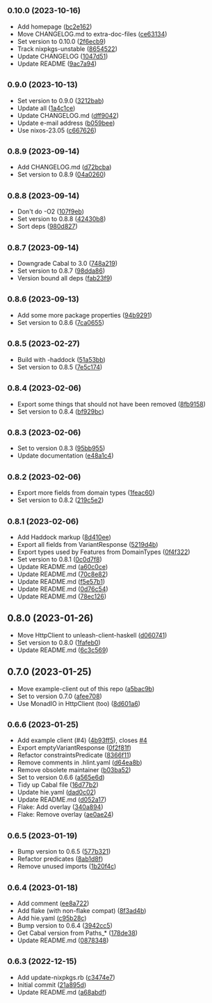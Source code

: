 ## <small>0.10.0 (2023-10-16)</small>

* Add homepage ([bc2e162](https://github.com/finn-no/unleash-client-haskell-core/commit/bc2e162))
* Move CHANGELOG.md to extra-doc-files ([ce63134](https://github.com/finn-no/unleash-client-haskell-core/commit/ce63134))
* Set version to 0.10.0 ([2f6ecb9](https://github.com/finn-no/unleash-client-haskell-core/commit/2f6ecb9))
* Track nixpkgs-unstable ([8654522](https://github.com/finn-no/unleash-client-haskell-core/commit/8654522))
* Update CHANGELOG ([1047d51](https://github.com/finn-no/unleash-client-haskell-core/commit/1047d51))
* Update README ([9ac7a94](https://github.com/finn-no/unleash-client-haskell-core/commit/9ac7a94))



## <small>0.9.0 (2023-10-13)</small>

* Set version to 0.9.0 ([3212bab](https://github.com/finn-no/unleash-client-haskell-core/commit/3212bab))
* Update all ([1a4c1ce](https://github.com/finn-no/unleash-client-haskell-core/commit/1a4c1ce))
* Update CHANGELOG.md ([dff9042](https://github.com/finn-no/unleash-client-haskell-core/commit/dff9042))
* Update e-mail address ([b059bee](https://github.com/finn-no/unleash-client-haskell-core/commit/b059bee))
* Use nixos-23.05 ([c667626](https://github.com/finn-no/unleash-client-haskell-core/commit/c667626))



## <small>0.8.9 (2023-09-14)</small>

* Add CHANGELOG.md ([d72bcba](https://github.com/finn-no/unleash-client-haskell-core/commit/d72bcba))
* Set version to 0.8.9 ([04a0260](https://github.com/finn-no/unleash-client-haskell-core/commit/04a0260))



## <small>0.8.8 (2023-09-14)</small>

* Don't do -O2 ([107f9eb](https://github.com/finn-no/unleash-client-haskell-core/commit/107f9eb))
* Set version to 0.8.8 ([42430b8](https://github.com/finn-no/unleash-client-haskell-core/commit/42430b8))
* Sort deps ([980d827](https://github.com/finn-no/unleash-client-haskell-core/commit/980d827))



## <small>0.8.7 (2023-09-14)</small>

* Downgrade Cabal to 3.0 ([748a219](https://github.com/finn-no/unleash-client-haskell-core/commit/748a219))
* Set version to 0.8.7 ([98dda86](https://github.com/finn-no/unleash-client-haskell-core/commit/98dda86))
* Version bound all deps ([fab23f9](https://github.com/finn-no/unleash-client-haskell-core/commit/fab23f9))



## <small>0.8.6 (2023-09-13)</small>

* Add some more package properties ([94b9291](https://github.com/finn-no/unleash-client-haskell-core/commit/94b9291))
* Set version to 0.8.6 ([7ca0655](https://github.com/finn-no/unleash-client-haskell-core/commit/7ca0655))



## <small>0.8.5 (2023-02-27)</small>

* Build with -haddock ([51a53bb](https://github.com/finn-no/unleash-client-haskell-core/commit/51a53bb))
* Set version to 0.8.5 ([7e5c174](https://github.com/finn-no/unleash-client-haskell-core/commit/7e5c174))



## <small>0.8.4 (2023-02-06)</small>

* Export some things that should not have been removed ([8fb9158](https://github.com/finn-no/unleash-client-haskell-core/commit/8fb9158))
* Set version to 0.8.4 ([bf929bc](https://github.com/finn-no/unleash-client-haskell-core/commit/bf929bc))



## <small>0.8.3 (2023-02-06)</small>

* Set to version 0.8.3 ([95bb955](https://github.com/finn-no/unleash-client-haskell-core/commit/95bb955))
* Update documentation ([e48a1c4](https://github.com/finn-no/unleash-client-haskell-core/commit/e48a1c4))



## <small>0.8.2 (2023-02-06)</small>

* Export more fields from domain types ([1feac60](https://github.com/finn-no/unleash-client-haskell-core/commit/1feac60))
* Set version to 0.8.2 ([219c5e2](https://github.com/finn-no/unleash-client-haskell-core/commit/219c5e2))



## <small>0.8.1 (2023-02-06)</small>

* Add Haddock markup ([8d410ee](https://github.com/finn-no/unleash-client-haskell-core/commit/8d410ee))
* Export all fields from VariantResponse ([5219d4b](https://github.com/finn-no/unleash-client-haskell-core/commit/5219d4b))
* Export types used by Features from DomainTypes ([0f4f322](https://github.com/finn-no/unleash-client-haskell-core/commit/0f4f322))
* Set version to 0.8.1 ([0c0d7f8](https://github.com/finn-no/unleash-client-haskell-core/commit/0c0d7f8))
* Update README.md ([a60c0ce](https://github.com/finn-no/unleash-client-haskell-core/commit/a60c0ce))
* Update README.md ([70c8e82](https://github.com/finn-no/unleash-client-haskell-core/commit/70c8e82))
* Update README.md ([f5e57b1](https://github.com/finn-no/unleash-client-haskell-core/commit/f5e57b1))
* Update README.md ([0d76c54](https://github.com/finn-no/unleash-client-haskell-core/commit/0d76c54))
* Update README.md ([78ec126](https://github.com/finn-no/unleash-client-haskell-core/commit/78ec126))



## 0.8.0 (2023-01-26)

* Move HttpClient to unleash-client-haskell ([d060741](https://github.com/finn-no/unleash-client-haskell-core/commit/d060741))
* Set version to 0.8.0 ([1fafeb0](https://github.com/finn-no/unleash-client-haskell-core/commit/1fafeb0))
* Update README.md ([6c3c569](https://github.com/finn-no/unleash-client-haskell-core/commit/6c3c569))



## 0.7.0 (2023-01-25)

* Move example-client out of this repo ([a5bac9b](https://github.com/finn-no/unleash-client-haskell-core/commit/a5bac9b))
* Set to version 0.7.0 ([afee708](https://github.com/finn-no/unleash-client-haskell-core/commit/afee708))
* Use MonadIO in HttpClient (too) ([8d601a6](https://github.com/finn-no/unleash-client-haskell-core/commit/8d601a6))



## <small>0.6.6 (2023-01-25)</small>

* Add example client (#4) ([4b93ff5](https://github.com/finn-no/unleash-client-haskell-core/commit/4b93ff5)), closes [#4](https://github.com/finn-no/unleash-client-haskell-core/issues/4)
* Export emptyVariantResponse ([0f2f81f](https://github.com/finn-no/unleash-client-haskell-core/commit/0f2f81f))
* Refactor constraintsPredicate ([8366f11](https://github.com/finn-no/unleash-client-haskell-core/commit/8366f11))
* Remove comments in .hlint.yaml ([d64ea8b](https://github.com/finn-no/unleash-client-haskell-core/commit/d64ea8b))
* Remove obsolete maintainer ([b03ba52](https://github.com/finn-no/unleash-client-haskell-core/commit/b03ba52))
* Set to version 0.6.6 ([a565e6d](https://github.com/finn-no/unleash-client-haskell-core/commit/a565e6d))
* Tidy up Cabal file ([16d77b2](https://github.com/finn-no/unleash-client-haskell-core/commit/16d77b2))
* Update hie.yaml ([dad0c02](https://github.com/finn-no/unleash-client-haskell-core/commit/dad0c02))
* Update README.md ([d052a17](https://github.com/finn-no/unleash-client-haskell-core/commit/d052a17))
* Flake: Add overlay ([340a894](https://github.com/finn-no/unleash-client-haskell-core/commit/340a894))
* Flake: Remove overlay ([ae0ae24](https://github.com/finn-no/unleash-client-haskell-core/commit/ae0ae24))



## <small>0.6.5 (2023-01-19)</small>

* Bump version to 0.6.5 ([577b321](https://github.com/finn-no/unleash-client-haskell-core/commit/577b321))
* Refactor predicates ([8ab1d8f](https://github.com/finn-no/unleash-client-haskell-core/commit/8ab1d8f))
* Remove unused imports ([1b20f4c](https://github.com/finn-no/unleash-client-haskell-core/commit/1b20f4c))



## <small>0.6.4 (2023-01-18)</small>

* Add comment ([ee8a722](https://github.com/finn-no/unleash-client-haskell-core/commit/ee8a722))
* Add flake (with non-flake compat) ([8f3ad4b](https://github.com/finn-no/unleash-client-haskell-core/commit/8f3ad4b))
* Add hie.yaml ([c95b28c](https://github.com/finn-no/unleash-client-haskell-core/commit/c95b28c))
* Bump version to 0.6.4 ([3942cc5](https://github.com/finn-no/unleash-client-haskell-core/commit/3942cc5))
* Get Cabal version from Paths_* ([178de38](https://github.com/finn-no/unleash-client-haskell-core/commit/178de38))
* Update README.md ([0878348](https://github.com/finn-no/unleash-client-haskell-core/commit/0878348))



## <small>0.6.3 (2022-12-15)</small>

* Add update-nixpkgs.rb ([c3474e7](https://github.com/finn-no/unleash-client-haskell-core/commit/c3474e7))
* Initial commit ([21a895d](https://github.com/finn-no/unleash-client-haskell-core/commit/21a895d))
* Update README.md ([a68abdf](https://github.com/finn-no/unleash-client-haskell-core/commit/a68abdf))
